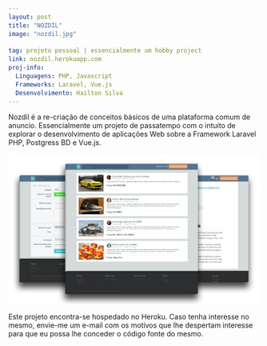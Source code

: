 ```yaml
---
layout: post
title: "NOZDIL"
image: "nozdil.jpg"

tag: projeto pessoal | essencialmente um hobby project 
link: nozdil.herokuapp.com
proj-info:
  Linguagens: PHP, Javascript
  Frameworks: Laravel, Vue.js
  Desenvolvimento: Hailton Silva
---
```


Nozdil é a re-criação de conceitos básicos de uma plataforma comum de anuncio. Essencialmente um projeto de passatempo com o intuito
de explorar o desenvolvimento de aplicações Web sobre a Framework Laravel PHP, Postgress BD e Vue.js.

![Página inicial da PowerToWeb](/images/nozdil-1.png)

Este projeto encontra-se hospedado no Heroku. Caso tenha interesse no mesmo, envie-me um e-mail com os motivos que lhe despertam
interesse para que eu possa lhe conceder o código fonte do mesmo.

